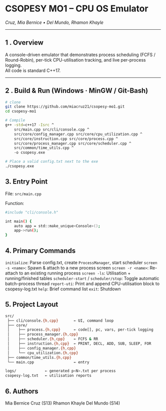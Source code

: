 # CSOPESY MO1 – CPU OS Emulator  
*Cruz, Mia Bernice  •  Del Mundo, Rhamon Khayle*  

---

## 1 . Overview
A console-driven emulator that demonstrates process scheduling (FCFS / Round-Robin), per-tick CPU-utilisation tracking, and live per-process logging.  
All code is standard C++17.

---

## 2 . Build & Run (Windows · MinGW / Git-Bash)

```bash
# clone
git clone https://github.com/miacruz21/csopesy-mo1.git
cd csopesy-mo1

# Compile
g++ -std=c++17 -Isrc ^
    src/main.cpp src/cli/console.cpp ^
    src/core/config_manager.cpp src/core/cpu_utilization.cpp ^
    src/core/instruction.cpp src/core/process.cpp ^
    src/core/process_manager.cpp src/core/scheduler.cpp ^
    src/common/time_utils.cpp ^
    -o csopesy.exe

# Place a valid config.txt next to the exe
./csopesy.exe
```

## 3. Entry Point
File: `src/main.cpp`

Function:
```bash
#include "cli/console.h"

int main() {
    auto app = std::make_unique<Console>();
    app->run();
}
```

## 4. Primary Commands

`initialize`:    Parse config.txt, create `ProcessManager`, start scheduler
`screen -s <name>`:    Spawn & attach to a new process screen
`screen -r <name>`:    Re-attach to an existing running process
`screen -ls`:    	Utilisation + running/finished tables
`scheduler-start` / `scheduler/stop`:    Toggle automatic batch-process thread
`report-uti`:    	Print and append CPU-utilisation block to csopesy-log.txt
`help`:    Brief command list
`exit`:    Shutdown


## 5. Project Layout

```bash
src/
 ├── cli/console.{h,cpp}       ← UI, command loop
 ├── core/
 │    ├── process.{h,cpp}      ← code[], pc, vars, per-tick logging
 │    ├── process_manager.{h,cpp}
 │    ├── scheduler.{h,cpp}    ← FCFS & RR
 │    ├── instruction.{h,cpp}  ← PRINT, DECL, ADD, SUB, SLEEP, FOR
 │    ├── config_manager.{h,cpp}
 │    └── cpu_utilization.{h,cpp}
 ├── common/time_utils.{h,cpp}
 └── main.cpp                  ← entry

logs/             ← generated p<N>.txt per process  
csopesy-log.txt   ← utilisation reports
```

## 6. Authors

Mia Bernice Cruz (S13)
Rhamon Khayle Del Mundo (S14)




